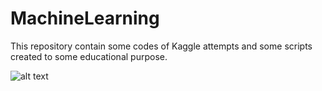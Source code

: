 # MachineLearning
This repository contain some codes of Kaggle attempts and some scripts created to some educational purpose.

![alt text](https://images.unsplash.com/photo-1453728013993-6d66e9c9123a?ixlib=rb-1.2.1&ixid=MnwxMjA3fDB8MHxzZWFyY2h8M3x8Zm9jdXN8ZW58MHx8MHx8&w=1000&q=80)
